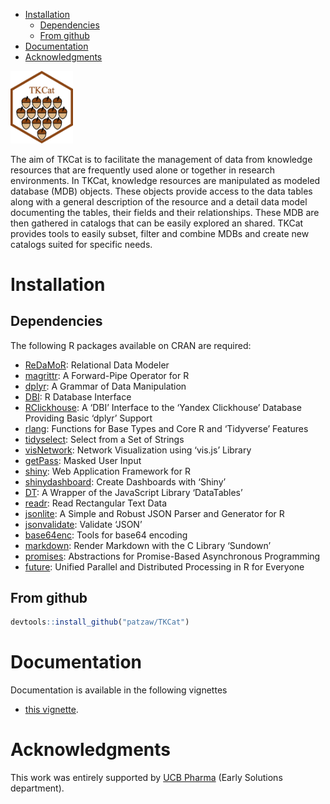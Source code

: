-   [Installation](#installation)
    -   [Dependencies](#dependencies)
    -   [From github](#from-github)
-   [Documentation](#documentation)
-   [Acknowledgments](#acknowledgments)

<img src="https://github.com/patzaw/TKCat/raw/master/supp/logo/TKCat.png" width="100px" />

The aim of TKCat is to facilitate the management of data from knowledge
resources that are frequently used alone or together in research
environments. In TKCat, knowledge resources are manipulated as modeled
database (MDB) objects. These objects provide access to the data tables
along with a general description of the resource and a detail data model
documenting the tables, their fields and their relationships. These MDB
are then gathered in catalogs that can be easily explored an shared.
TKCat provides tools to easily subset, filter and combine MDBs and
create new catalogs suited for specific needs.

<!----------------------------------------------------------------------------->
<!----------------------------------------------------------------------------->

Installation
============

<!---->

Dependencies
------------

<!----------->

The following R packages available on CRAN are required:

-   [ReDaMoR](https://CRAN.R-project.org/package=ReDaMoR): Relational
    Data Modeler
-   [magrittr](https://CRAN.R-project.org/package=magrittr): A
    Forward-Pipe Operator for R
-   [dplyr](https://CRAN.R-project.org/package=dplyr): A Grammar of Data
    Manipulation
-   [DBI](https://CRAN.R-project.org/package=DBI): R Database Interface
-   [RClickhouse](https://CRAN.R-project.org/package=RClickhouse): A
    ‘DBI’ Interface to the ‘Yandex Clickhouse’ Database Providing Basic
    ‘dplyr’ Support
-   [rlang](https://CRAN.R-project.org/package=rlang): Functions for
    Base Types and Core R and ‘Tidyverse’ Features
-   [tidyselect](https://CRAN.R-project.org/package=tidyselect): Select
    from a Set of Strings
-   [visNetwork](https://CRAN.R-project.org/package=visNetwork): Network
    Visualization using ‘vis.js’ Library
-   [getPass](https://CRAN.R-project.org/package=getPass): Masked User
    Input
-   [shiny](https://CRAN.R-project.org/package=shiny): Web Application
    Framework for R
-   [shinydashboard](https://CRAN.R-project.org/package=shinydashboard):
    Create Dashboards with ‘Shiny’
-   [DT](https://CRAN.R-project.org/package=DT): A Wrapper of the
    JavaScript Library ‘DataTables’
-   [readr](https://CRAN.R-project.org/package=readr): Read Rectangular
    Text Data
-   [jsonlite](https://CRAN.R-project.org/package=jsonlite): A Simple
    and Robust JSON Parser and Generator for R
-   [jsonvalidate](https://CRAN.R-project.org/package=jsonvalidate):
    Validate ‘JSON’
-   [base64enc](https://CRAN.R-project.org/package=base64enc): Tools for
    base64 encoding
-   [markdown](https://CRAN.R-project.org/package=markdown): Render
    Markdown with the C Library ‘Sundown’
-   [promises](https://CRAN.R-project.org/package=promises):
    Abstractions for Promise-Based Asynchronous Programming
-   [future](https://CRAN.R-project.org/package=future): Unified
    Parallel and Distributed Processing in R for Everyone

<!---->

From github
-----------

<!----------->

``` r
devtools::install_github("patzaw/TKCat")
```

<!----------------------------------------------------------------------------->
<!----------------------------------------------------------------------------->

Documentation
=============

Documentation is available in the following vignettes

-   [this
    vignette](https://patzaw.github.io/TKCat/TKCat-User-guide.html).

<!----------------------------------------------------------------------------->
<!----------------------------------------------------------------------------->

Acknowledgments
===============

This work was entirely supported by [UCB Pharma](https://www.ucb.com/)
(Early Solutions department).
